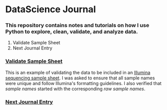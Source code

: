 # DataScience Journal
### This repository contains notes and tutorials on how I use Python to explore, clean, validate, and analyze data.

1. Validate Sample Sheet
1. Next Journal Entry

### [Validate Sample Sheet](VerifyCSV.ipynb)

This is an example of validating the data to be included in an [Illumina sequencing sample sheet](https://www.illumina.com/content/dam/illumina-marketing/documents/products/technotes/sequencing-sheet-format-specifications-technical-note-970-2017-004.pdf).  I was asked to ensure that all sample names were unique and follow Illumina's formatting guidelines. I also verified that *sample names* started with the corresponding *raw sample names*.

### [Next Journal Entry](https://www.seanbeagle.com)

